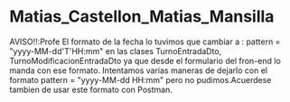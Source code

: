# Matias_Castellon_Matias_Mansilla

AVISO!!:Profe El formato de la fecha lo tuvimos que cambiar a : pattern = "yyyy-MM-dd'T'HH:mm" en las clases TurnoEntradaDto, TurnoModificacionEntradaDto ya que desde el formulario del fron-end lo manda con ese formato. Intentamos varias maneras de dejarlo con el formato pattern = "yyyy-MM-dd HH:mm" pero no pudimos.Acuerdese tambien de usar este formato con Postman. 
